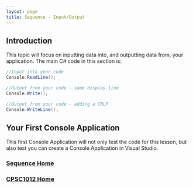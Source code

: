 ```yaml
---
layout: page
title: Sequence - Input/Output
---
```


## Introduction
This topic will focus on inputting data into, and outputting data from, your application. The main C# code in this section is:

```csharp
//Input into your code
Console.ReadLine();

//Output from your code - same display line
Console.Write();

//Output from your code - adding a CRLF
Console.WriteLine();
```

## Your First Console Application
This first Console Application will not only test the code for this lesson, but also test you can create a Console Application in Visual Studio.

### [Sequence Home](02-sequence.md)
### [CPSC1012 Home](../)